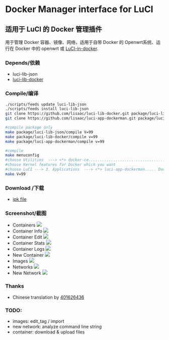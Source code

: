 # Docker Manager interface for LuCI

## 适用于 LuCI 的 Docker 管理插件
用于管理 Docker 容器、镜像、网络，适用于自带 Docker 的 Openwrt系统、运行在 Docker 中的 openwrt 或 [LuCI-in-docker](https://github.com/lisaac/luci-in-docker).

### Depends/依赖
- luci-lib-json
- [luci-lib-docker](https://github.com/lisaac/luci-lib-docker)

### Compile/编译
```bash
./scripts/feeds update luci-lib-json
./scripts/feeds install luci-lib-json
git clone https://github.com/lisaac/luci-lib-docker.git package/luci-lib-docker
git clone https://github.com/lisaac/luci-app-dockerman.git package/luci-app-dockerman

#compile package only
make package/luci-lib-json/compile V=99
make package/luci-lib-docker/compile v=99
make package/luci-app-dockerman/compile v=99

#compile
make menuconfig
#choose Utilities  ---> <*> docker-ce....................................... Docker Community Edition
#choose Kernel features for Docker which you want
#choose LuCI ---> 3. Applications  ---> <*> luci-app-dockerman..... Docker Manager interface for LuCI ----> save
make V=99
```

### Download /下载
- [ipk file](https://github.com/lisaac/luci-app-dockerman/releases)

### Screenshot/截图
- Containers
![](https://raw.githubusercontent.com/lisaac/luci-app-dockerman/master/doc/containers.png)
- Container Info
![](https://raw.githubusercontent.com/lisaac/luci-app-dockerman/master/doc/container_info.png)
- Container Edit
![](https://raw.githubusercontent.com/lisaac/luci-app-dockerman/master/doc/container_edit.png)
- Container Stats
![](https://raw.githubusercontent.com/lisaac/luci-app-dockerman/master/doc/container_stats.png)
- Container Logs
![](https://raw.githubusercontent.com/lisaac/luci-app-dockerman/master/doc/container_logs.png)
- New Container
![](https://raw.githubusercontent.com/lisaac/luci-app-dockerman/master/doc/new_container.png)
- Images
![](https://raw.githubusercontent.com/lisaac/luci-app-dockerman/master/doc/images.png)
- Networks
![](https://raw.githubusercontent.com/lisaac/luci-app-dockerman/master/doc/networks.png)
- New Network
![](https://raw.githubusercontent.com/lisaac/luci-app-dockerman/master/doc/new_network.png)

### Thanks
- Chinese translation by [401626436](https://www.right.com.cn/forum/space-uid-382335.html)

### TODO:
- images: edit_tag / import
- new network: analyze command line string
- container: download & upload files
